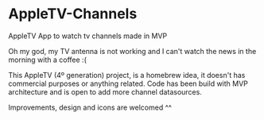 # AppleTV-Channels
AppleTV App to watch tv channels made in MVP

Oh my god, my TV antenna is not working and I can't watch the news in the morning with a coffee :(

This AppleTV (4º generation) project, is a homebrew idea, it doesn't has commercial purposes or anything related.
Code has been build with MVP architecture and is open to add more channel datasources.

Improvements, design and icons are welcomed ^^

